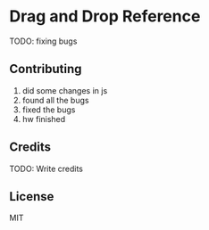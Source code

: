 # Drag and Drop Reference

TODO: fixing bugs

## Contributing

1. did some changes in js 
2. found all the bugs 
3. fixed the bugs 
4. hw finished 
## Credits

TODO: Write credits

## License
MIT